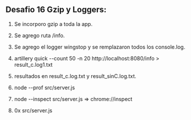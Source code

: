 ## Desafio 16 Gzip y Loggers:

1. Se incorporo gzip a toda la app.
2. Se agrego ruta /info.
3. Se agrego el logger wingstop y se remplazaron todos los console.log.

4. artillery quick --count 50 -n 20 http://localhost:8080/info > result_c.log1.txt

5. resultados en result_c.log.txt y result_sinC.log.txt.

6. node --prof src/server.js

7. node --inspect src/server.js => chrome://inspect

8. 0x src/server.js

